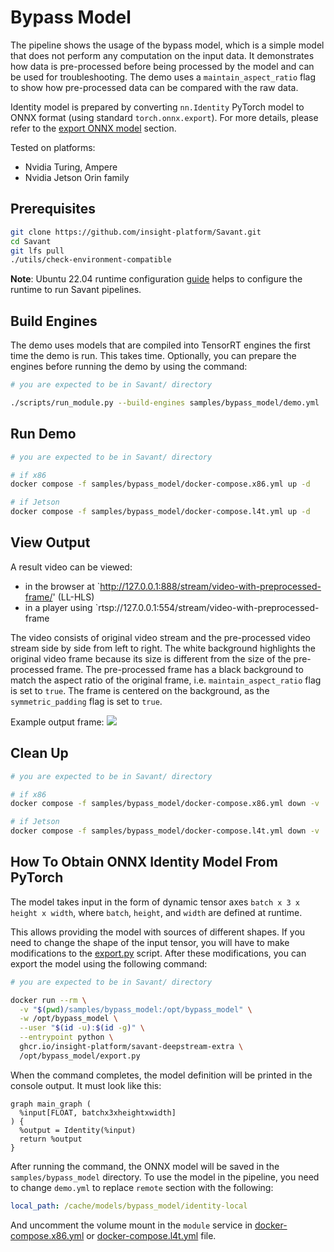# Bypass Model

The pipeline shows the usage of the bypass model, which is a simple model that does not perform any computation on the
input data. It demonstrates how data is pre-processed before being processed by the model and can be used for
troubleshooting. The demo uses a `maintain_aspect_ratio` flag to show how pre-processed data can be compared with the
raw data.

Identity model is prepared by converting `nn.Identity` PyTorch model to ONNX format (using
standard `torch.onnx.export`). For more details, please refer to the [export ONNX model](#export-onnx-model) section.

Tested on platforms:

- Nvidia Turing, Ampere
- Nvidia Jetson Orin family

## Prerequisites

```bash
git clone https://github.com/insight-platform/Savant.git
cd Savant
git lfs pull
./utils/check-environment-compatible
```

**Note**: Ubuntu 22.04 runtime
configuration [guide](https://insight-platform.github.io/Savant/develop/getting_started/0_configure_prod_env.html) helps
to configure the runtime to run Savant pipelines.

## Build Engines

The demo uses models that are compiled into TensorRT engines the first time the demo is run. This takes time.
Optionally, you can prepare the engines before running the demo by using the command:

```bash
# you are expected to be in Savant/ directory

./scripts/run_module.py --build-engines samples/bypass_model/demo.yml
```

## Run Demo

```bash
# you are expected to be in Savant/ directory

# if x86
docker compose -f samples/bypass_model/docker-compose.x86.yml up -d

# if Jetson
docker compose -f samples/bypass_model/docker-compose.l4t.yml up -d
```

## View Output

A result video can be viewed:
- in the browser at `http://127.0.0.1:888/stream/video-with-preprocessed-frame/' (LL-HLS)
- in a player using `rtsp://127.0.0.1:554/stream/video-with-preprocessed-frame

The video consists of original video stream and the pre-processed video stream side by side from left to right. The white background highlights the original video frame because its size is different from the size of the pre-processed frame.
The pre-processed frame has a black background to match the aspect ratio of the original frame, i.e. `maintain_aspect_ratio` flag is set to `true`. The frame is centered on the background, as the `symmetric_padding` flag is set to `true`.

Example output frame:
![](assets/result.jpg)

## Clean Up

```bash
# you are expected to be in Savant/ directory

# if x86
docker compose -f samples/bypass_model/docker-compose.x86.yml down -v

# if Jetson
docker compose -f samples/bypass_model/docker-compose.l4t.yml down -v
```

## How To Obtain ONNX Identity Model From PyTorch

The model takes input in the form of dynamic tensor axes `batch x 3 x height x width`, where `batch`, `height`,
and `width` are defined at runtime.

This allows providing the model with sources of different shapes. If you need to change the shape of the input tensor,
you will have to make modifications to the [export.py](export.py) script. After these modifications, you can export the
model using the following command:

```bash
# you are expected to be in Savant/ directory

docker run --rm \
  -v "$(pwd)/samples/bypass_model:/opt/bypass_model" \
  -w /opt/bypass_model \
  --user "$(id -u):$(id -g)" \
  --entrypoint python \
  ghcr.io/insight-platform/savant-deepstream-extra \
  /opt/bypass_model/export.py

```

When the command completes, the model definition will be printed in the console output. It must look like this:

```
graph main_graph (
  %input[FLOAT, batchx3xheightxwidth]
) {
  %output = Identity(%input)
  return %output
}
```

After running the command, the ONNX model will be saved in the `samples/bypass_model` directory. To use the model in the
pipeline, you need to change `demo.yml` to replace `remote` section with the following:

```yaml
local_path: /cache/models/bypass_model/identity-local
```

And uncomment the volume mount in the `module` service in [docker-compose.x86.yml](docker-compose.x86.yml)
or [docker-compose.l4t.yml](docker-compose.l4t.yml) file.
